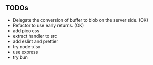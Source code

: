 ## TODOs

- Delegate the conversion of buffer to blob on the server side. (OK)
- Refactor to use early returns. (OK)
- add pico css
- extract handler to src
- add eslint and prettier
- try node-xlsx
- use express
- try bun
